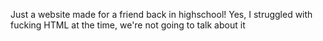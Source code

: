 Just a website made for a friend back in highschool! 
Yes, I struggled with fucking HTML at the time, we're not going to talk about it 
